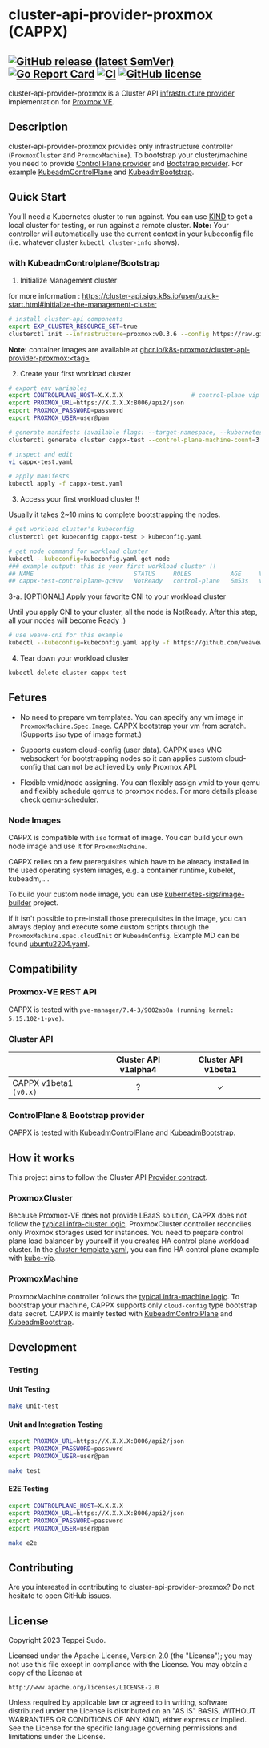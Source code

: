 # cluster-api-provider-proxmox (CAPPX)

## [![GitHub release (latest SemVer)](https://img.shields.io/github/v/release/k8s-proxmox/cluster-api-provider-proxmox?sort=semver)](https://github.com/k8s-proxmox/cluster-api-provider-proxmox/releases/latest) [![Go Report Card](https://goreportcard.com/badge/github.com/k8s-proxmox/cluster-api-provider-proxmox)](https://goreportcard.com/report/github.com/k8s-proxmox/cluster-api-provider-proxmox) [![CI](https://github.com/k8s-proxmox/cluster-api-provider-proxmox/actions/workflows/ci.yaml/badge.svg)](https://github.com/k8s-proxmox/cluster-api-provider-proxmox/actions/workflows/ci.yaml) [![GitHub license](https://img.shields.io/github/license/k8s-proxmox/cluster-api-provider-proxmox)](https://github.com/k8s-proxmox/cluster-api-provider-proxmox/blob/main/LICENSE)

cluster-api-provider-proxmox is a Cluster API [infrastructure provider](https://cluster-api.sigs.k8s.io/developer/providers/cluster-infrastructure.html) implementation for [Proxmox VE](https://pve.proxmox.com/wiki/Main_Page).

## Description

cluster-api-provider-proxmox provides only infrastructure controller (`ProxmoxCluster` and `ProxmoxMachine`). To bootstrap your cluster/machine you need to provide [Control Plane provider](https://cluster-api.sigs.k8s.io/developer/architecture/controllers/control-plane.html#crd-contracts) and [Bootstrap provider](https://cluster-api.sigs.k8s.io/developer/providers/bootstrap.html). For example [KubeadmControlPlane](https://github.com/kubernetes-sigs/cluster-api/tree/main/controlplane/kubeadm) and [KubeadmBootstrap](https://github.com/kubernetes-sigs/cluster-api/tree/main/bootstrap/kubeadm).

## Quick Start

You’ll need a Kubernetes cluster to run against. You can use [KIND](https://sigs.k8s.io/kind) to get a local cluster for testing, or run against a remote cluster.
**Note:** Your controller will automatically use the current context in your kubeconfig file (i.e. whatever cluster `kubectl cluster-info` shows).

### with KubeadmControlplane/Bootstrap

1. Initialize Management cluster

for more information : https://cluster-api.sigs.k8s.io/user/quick-start.html#initialize-the-management-cluster

```sh
# install cluster-api components
export EXP_CLUSTER_RESOURCE_SET=true
clusterctl init --infrastructure=proxmox:v0.3.6 --config https://raw.githubusercontent.com/k8s-proxmox/cluster-api-provider-proxmox/main/clusterctl.yaml
```

**Note:** container images are available at [ghcr.io/k8s-proxmox/cluster-api-provider-proxmox:\<tag\>](https://github.com/k8s-proxmox/cluster-api-provider-proxmox/pkgs/container/cluster-api-provider-proxmox)

2. Create your first workload cluster

```sh
# export env variables
export CONTROLPLANE_HOST=X.X.X.X                   # control-plane vip
export PROXMOX_URL=https://X.X.X.X:8006/api2/json
export PROXMOX_PASSWORD=password
export PROXMOX_USER=user@pam

# generate manifests (available flags: --target-namespace, --kubernetes-version, --control-plane-machine-count, --worker-machine-count)
clusterctl generate cluster cappx-test --control-plane-machine-count=3 --infrastructure=proxmox:v0.3.6 --config https://raw.githubusercontent.com/k8s-proxmox/cluster-api-provider-proxmox/main/clusterctl.yaml > cappx-test.yaml

# inspect and edit
vi cappx-test.yaml

# apply manifests
kubectl apply -f cappx-test.yaml
```

3. Access your first workload cluster !!

Usually it takes 2~10 mins to complete bootstrapping the nodes.

```sh
# get workload cluster's kubeconfig
clusterctl get kubeconfig cappx-test > kubeconfig.yaml

# get node command for workload cluster
kubectl --kubeconfig=kubeconfig.yaml get node
### example output: this is your first workload cluster !!
## NAME                            STATUS     ROLES           AGE     VERSION
## cappx-test-controlplane-qc9vw   NotReady   control-plane   6m53s   v1.27.3
```

3-a. [OPTIONAL] Apply your favorite CNI to your workload cluster

Until you apply CNI to your cluster, all the node is NotReady. After this step, all your nodes will become Ready :)

```sh
# use weave-cni for this example
kubectl --kubeconfig=kubeconfig.yaml apply -f https://github.com/weaveworks/weave/releases/download/v2.8.1/weave-daemonset-k8s.yaml
```

4. Tear down your workload cluster

```sh
kubectl delete cluster cappx-test
```

## Fetures

- No need to prepare vm templates. You can specify any vm image in `ProxmoxMachine.Spec.Image`. CAPPX bootstrap your vm from scratch. (Supports `iso` type of image format.)

- Supports custom cloud-config (user data). CAPPX uses VNC websockert for bootstrapping nodes so it can applies custom cloud-config that can not be achieved by only Proxmox API.

- Flexible vmid/node assigning. You can flexibly assign vmid to your qemu and flexibly schedule qemus to proxmox nodes. For more details please check [qemu-scheduler](./cloud/scheduler/).

### Node Images

CAPPX is compatible with `iso` format of image. You can build your own node image and use it for `ProxmoxMachine`.

CAPPX relies on a few prerequisites which have to be already installed in the used operating system images, e.g. a container runtime, kubelet, kubeadm,.. .

To build your custom node image, you can use [kubernetes-sigs/image-builder](https://github.com/kubernetes-sigs/image-builder) project.

If it isn't possible to pre-install those prerequisites in the image, you can always deploy and execute some custom scripts through the `ProxmoxMachine.spec.cloudInit` or `KubeadmConfig`. Example MD can be found [ubuntu2204.yaml](examples/machine_deployment/ubuntu2204.yaml).

## Compatibility

### Proxmox-VE REST API

CAPPX is tested with `pve-manager/7.4-3/9002ab8a (running kernel: 5.15.102-1-pve)`.

### Cluster API

|                        | Cluster API v1alpha4 | Cluster API v1beta1 |
| ---------------------- | :------------------: | :-----------------: |
| CAPPX v1beta1 `(v0.x)` |          ?           |          ✓          |

### ControlPlane & Bootstrap provider

CAPPX is tested with [KubeadmControlPlane](https://github.com/kubernetes-sigs/cluster-api/tree/main/controlplane/kubeadm) and [KubeadmBootstrap](https://github.com/kubernetes-sigs/cluster-api/tree/main/bootstrap/kubeadm).

## How it works

This project aims to follow the Cluster API [Provider contract](https://cluster-api.sigs.k8s.io/developer/providers/contracts.html).

### ProxmoxCluster

Because Proxmox-VE does not provide LBaaS solution, CAPPX does not follow the [typical infra-cluster logic](https://cluster-api.sigs.k8s.io/developer/providers/cluster-infrastructure.html#behavior). ProxmoxCluster controller reconciles only Proxmox storages used for instances. You need to prepare control plane load balancer by yourself if you creates HA control plane workload cluster. In the [cluster-template.yaml](./templates/cluster-template.yaml), you can find HA control plane example with [kube-vip](https://github.com/kube-vip/kube-vip).

### ProxmoxMachine

ProxmoxMachine controller follows the [typical infra-machine logic](https://cluster-api.sigs.k8s.io/developer/providers/machine-infrastructure.html#behavior). To bootstrap your machine, CAPPX supports only `cloud-config` type bootstrap data secret. CAPPX is mainly tested with [KubeadmControlPlane](https://github.com/kubernetes-sigs/cluster-api/tree/main/controlplane/kubeadm) and [KubeadmBootstrap](https://github.com/kubernetes-sigs/cluster-api/tree/main/bootstrap/kubeadm).

## Development

### Testing

#### Unit Testing

```sh
make unit-test
```

#### Unit and Integration Testing

```sh
export PROXMOX_URL=https://X.X.X.X:8006/api2/json
export PROXMOX_PASSWORD=password
export PROXMOX_USER=user@pam

make test
```

#### E2E Testing

```sh
export CONTROLPLANE_HOST=X.X.X.X
export PROXMOX_URL=https://X.X.X.X:8006/api2/json
export PROXMOX_PASSWORD=password
export PROXMOX_USER=user@pam

make e2e
```

## Contributing

Are you interested in contributing to cluster-api-provider-proxmox? Do not hesitate to open GitHub issues.

## License

Copyright 2023 Teppei Sudo.

Licensed under the Apache License, Version 2.0 (the "License");
you may not use this file except in compliance with the License.
You may obtain a copy of the License at

    http://www.apache.org/licenses/LICENSE-2.0

Unless required by applicable law or agreed to in writing, software
distributed under the License is distributed on an "AS IS" BASIS,
WITHOUT WARRANTIES OR CONDITIONS OF ANY KIND, either express or implied.
See the License for the specific language governing permissions and
limitations under the License.
